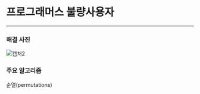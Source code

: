 # 프로그래머스 불량사용자

---

### 해결 사진

![캡처2](https://user-images.githubusercontent.com/50866506/91303410-f35ffa00-e7e2-11ea-978e-ce05f49cf58c.PNG)


### 주요 알고리즘

순열(permutations)

